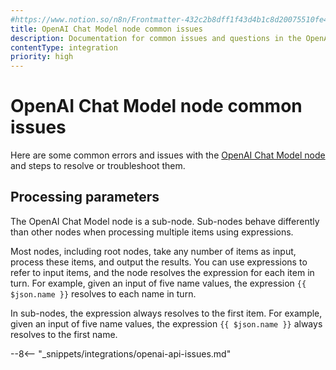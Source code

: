 ```yaml
---
#https://www.notion.so/n8n/Frontmatter-432c2b8dff1f43d4b1c8d20075510fe4
title: OpenAI Chat Model node common issues
description: Documentation for common issues and questions in the OpenAI Chat Model node in n8n, a workflow automation platform. Includes details of the issue and suggested solutions.
contentType: integration
priority: high
---
```


# OpenAI Chat Model node common issues

Here are some common errors and issues with the [OpenAI Chat Model node](/integrations/builtin/cluster-nodes/sub-nodes/n8n-nodes-langchain.lmchatopenai/) and steps to resolve or troubleshoot them.

## Processing parameters

The OpenAI Chat Model node is a sub-node. Sub-nodes behave differently than other nodes when processing multiple items using expressions.

Most nodes, including root nodes, take any number of items as input, process these items, and output the results. You can use expressions to refer to input items, and the node resolves the expression for each item in turn. For example, given an input of five name values, the expression `{{ $json.name }}` resolves to each name in turn.

In sub-nodes, the expression always resolves to the first item. For example, given an input of five name values, the expression `{{ $json.name }}` always resolves to the first name.

--8<-- "_snippets/integrations/openai-api-issues.md"
